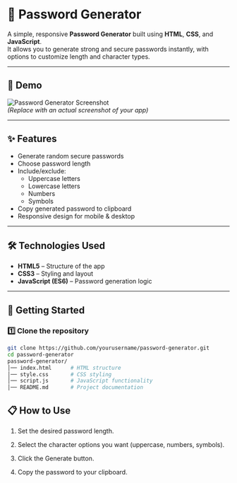 # 🔐 Password Generator

A simple, responsive **Password Generator** built using **HTML**, **CSS**, and **JavaScript**.  
It allows you to generate strong and secure passwords instantly, with options to customize length and character types.

---

## 📸 Demo
![Password Generator Screenshot](screenshot.png)  
*(Replace with an actual screenshot of your app)*

---

## ✨ Features
- Generate random secure passwords
- Choose password length
- Include/exclude:
  - Uppercase letters
  - Lowercase letters
  - Numbers
  - Symbols
- Copy generated password to clipboard
- Responsive design for mobile & desktop

---

## 🛠️ Technologies Used
- **HTML5** – Structure of the app  
- **CSS3** – Styling and layout  
- **JavaScript (ES6)** – Password generation logic  

---

## 🚀 Getting Started

### 1️⃣ Clone the repository
```bash
git clone https://github.com/yourusername/password-generator.git
cd password-generator
password-generator/
│── index.html      # HTML structure
│── style.css       # CSS styling
│── script.js       # JavaScript functionality
│── README.md       # Project documentation

```

## 📋 How to Use
1. Set the desired password length.

2. Select the character options you want (uppercase, numbers, symbols).

3. Click the Generate button.

4. Copy the password to your clipboard.
